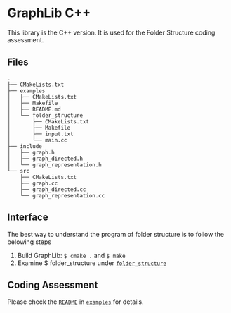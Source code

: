 # GraphLib C++
This library is the C++ version. It is used for the Folder Structure coding assessment.

## Files

```
.
├── CMakeLists.txt
├── examples
│   ├── CMakeLists.txt
│   ├── Makefile
│   ├── README.md
│   └── folder_structure
│       ├── CMakeLists.txt
│       ├── Makefile
│       ├── input.txt
│       └── main.cc
├── include
│   ├── graph.h
│   ├── graph_directed.h
│   └── graph_representation.h
└── src
    ├── CMakeLists.txt
    ├── graph.cc
    ├── graph_directed.cc
    └── graph_representation.cc
```
## Interface
The best way to understand the program of folder structure is to follow the belowing steps
1. Build GraphLib: `$ cmake .` and `$ make`
2. Examine $ folder_structure under [`folder_structure`](examples/folder_structure)

## Coding Assessment
Please check the [`README`](examples/README.md) in [`examples`](docs/) for details.
